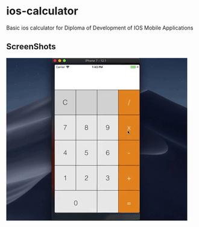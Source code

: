 # ios-calculator

Basic ios calculator for Diploma of Development of IOS Mobile Applications

## ScreenShots

<img src="captures/ScreenShot.gif" align="center"/>
